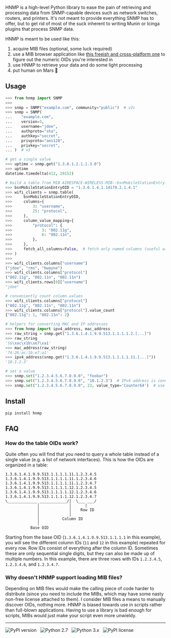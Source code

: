 HNMP is a high-level Python library to ease the pain of retrieving and processing data from SNMP-capable devices such as network switches, routers, and printers. It's not meant to provide everything SNMP has to offer, but to get rid of most of the suck inherent to writing Munin or Icinga plugins that process SNMP data.

HNMP is meant to be used like this:

1. acquire MIB files (optional, some luck required)
2. use a MIB browser application like [this freeish and cross-platform one](http://ireasoning.com/mibbrowser.shtml) to figure out the numeric OIDs you're interested in
3. use HNMP to retrieve your data and do some light processing
4. put human on Mars :rocket:

Usage
-----

```python
>>> from hnmp import SNMP
>>>
>>> snmp = SNMP("example.com", community="public")  # v2c
>>> snmp = SNMP(
...    "example.com",
...    version=3,
...    username="jdoe",
...    authproto="sha",
...    authkey="secret",
...    privproto="aes128",
...    privkey="secret",
... )  # v3

# get a single value
>>> uptime = snmp.get("1.3.6.1.2.1.1.3.0")
>>> uptime
datetime.timedelta(412, 29152)

# build a table from MIB AIRESPACE-WIRELESS-MIB::bsnMobileStationEntry.
>>> bsnMobileStationEntryOID = "1.3.6.1.4.1.14179.2.1.4.1"
>>> wifi_clients = snmp.table(
>>>     bsnMobileStationEntryOID,
>>>     columns={
>>>         3: "username",
>>>         25: "protocol",
>>>     },
>>>     column_value_mapping={
>>>         "protocol": {
>>>             3: "802.11g",
>>>             6: "802.11n",
>>>         },
>>>     },
>>>     fetch_all_columns=False,  # fetch only named columns (useful with large tables)
>>> )
>>>
>>> wifi_clients.columns["username"]
("jdoe", "rms", "bwayne")
>>> wifi_clients.columns["protocol"]
("802.11g", "802.11n", "802.11n")
>>> wifi_clients.rows[0]["username"]
"jdoe"

# conveniently count column values
>>> wifi_clients.columns["protocol"]
("802.11g", "802.11n", "802.11n")
>>> wifi_clients.columns["protocol"].value_count
{"802.11g": 1, "802.11n": 2}

# helpers for converting MAC and IP addresses
>>> from hnmp import ipv4_address, mac_address
>>> raw_string = snmp.get("1.3.6.1.4.1.9.9.513.1.1.1.1.2.[...]")
>>> raw_string
't&\xac\x1b\xe7\xa1'
>>> mac_address(raw_string)
'74:26:ac:1b:e7:a1'
>>> ipv4_address(snmp.get("1.3.6.1.4.1.9.9.513.1.1.1.1.11.[...]"))
'10.1.2.3'

# set a value
>>> snmp.set("1.2.3.4.5.6.7.8.9.0", "foobar")
>>> snmp.set("1.2.3.4.5.6.7.8.9.0", "10.1.2.3")  # IPv4 address is converted automatically
>>> snmp.set("1.2.3.4.5.6.7.8.9.0", 23, value_type='Counter64')  # use explicit type
```

Install
-------

```
pip install hnmp
```

FAQ
---

### How do the table OIDs work?

Quite often you will find that you need to query a whole table instead of a single value (e.g. a list of network interfaces). This is how the OIDs are organized in a table:

```
1.3.6.1.4.1.9.9.513.1.1.1.1.11.1.2.3.4.5
1.3.6.1.4.1.9.9.513.1.1.1.1.11.1.2.3.4.6
1.3.6.1.4.1.9.9.513.1.1.1.1.11.1.2.3.4.7
1.3.6.1.4.1.9.9.513.1.1.1.1.12.1.2.3.4.5
1.3.6.1.4.1.9.9.513.1.1.1.1.12.1.2.3.4.6
1.3.6.1.4.1.9.9.513.1.1.1.1.12.1.2.3.4.7
\_____________ ____________/|  \___ ___/
              │             │      |
              │             │    Row ID
              │             │
              │          Column ID
              │
           Base OID
```

Starting from the base OID (`1.3.6.1.4.1.9.9.513.1.1.1.1` in this example), you will see the different column IDs (`11` and `12` in this example) repeated for every row. Row IDs consist of everything after the column ID. Sometimes these are only sequential single digits, but they can also be made up of multiple numbers. In this example, there are three rows with IDs `1.2.3.4.5`, `1.2.3.4.6`, and `1.2.3.4.7`.

### Why doesn't HNMP support loading MIB files?

Depending on MIB files would make the calling piece of code harder to distribute (since you need to include the MIBs, which may have some nasty non-free license attached to them). I consider MIB files a means to manually discover OIDs, nothing more. HNMP is biased towards use in scripts rather than full-blown applications. Having to use a library is bad enough for scripts, MIBs would just make your script even more unwieldy.

------------------------------------------------------------------------

![PyPI version](http://img.shields.io/pypi/v/hnmp.svg) &nbsp; ![Python 2.7](http://img.shields.io/badge/Python-2.7-green.svg) &nbsp; ![Python 3.x](http://img.shields.io/badge/Python-3.x-green.svg) &nbsp; ![PyPI license](http://img.shields.io/badge/License-ISC-red.svg)
